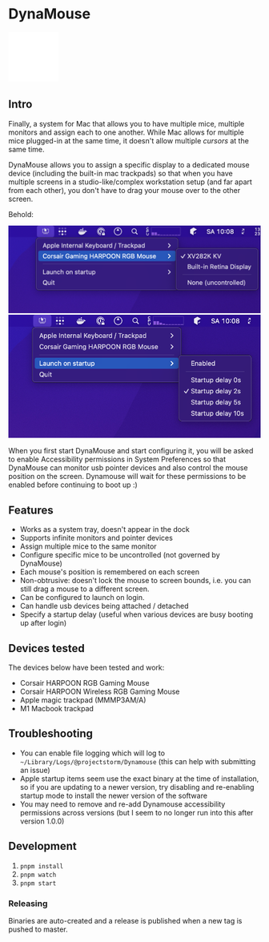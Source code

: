 # DynaMouse

![](./media/icon-mac.png)

## Intro

Finally, a system for Mac that allows you to have multiple mice, multiple monitors and assign each to one another.
While Mac allows for multiple mice plugged-in at the same time, it doesn't allow multiple _cursors_ at the same time.

DynaMouse allows you to assign a specific display to a dedicated mouse device (including the built-in mac trackpads) so that when you have multiple screens in a studio-like/complex workstation setup (and far apart from each other), you don't have to drag your mouse over to the other screen.

Behold:

![](screenshots/screenshot1.png)
![](screenshots/screenshot2.png)

When you first start DynaMouse and start configuring it, you will be asked to enable Accessibility permissions in System Preferences so that DynaMouse can monitor usb pointer devices and also control the mouse position on the screen. Dynamouse will wait for these permissions to be enabled before continuing to boot up :)

## Features

* Works as a system tray, doesn't appear in the dock
* Supports infinite monitors and pointer devices
* Assign multiple mice to the same monitor
* Configure specific mice to be uncontrolled (not governed by DynaMouse)
* Each mouse's position is remembered on each screen
* Non-obtrusive: doesn't lock the mouse to screen bounds, i.e. you can still drag a mouse to a different screen.
* Can be configured to launch on login.
* Can handle usb devices being attached / detached
* Specify a startup delay (useful when various devices are busy booting up after login)

## Devices tested

The devices below have been tested and work:

* Corsair HARPOON RGB Gaming Mouse
* Corsair HARPOON Wireless RGB Gaming Mouse
* Apple magic trackpad (‎MMMP3AM/A)
* M1 Macbook trackpad

## Troubleshooting

* You can enable file logging which will log to `~/Library/Logs/@projectstorm/Dynamouse` (this can help with submitting an issue)
* Apple startup items seem use the exact binary at the time of installation, so if you are updating to a newer version, try disabling and re-enabling startup mode to install the newer version of the software
* You may need to remove and re-add Dynamouse accessibility permissions across versions (but I seem to no longer run into this after version 1.0.0)

## Development

1. `pnpm install`
2. `pnpm watch`
3. `pnpm start`

### Releasing

Binaries are auto-created and a release is published when a new tag is pushed to master.
